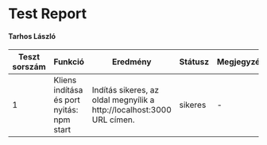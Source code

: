 # Test Report
#### Tarhos László

| Teszt sorszám | Funkció                                           | Eredmény                                                                                                | Státusz    | Megjegyzés | Tesztelő személy | Dátum       |
|---------------|---------------------------------------------------|---------------------------------------------------------------------------------------------------------|------------| ---------- | ---------------- |-------------|
| 1             | Kliens indítása és port nyitás: npm start         | Indítás sikeres, az oldal megnyílik a http://localhost:3000 URL címen.                                  | sikeres    | -          | Tarhos László    | 2023.04.08. |

